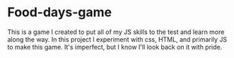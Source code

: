 # Food-days-game
This is a game I created to put all of my JS skills to the test and learn more along the way. In this project I experiment with css, HTML, and primarily JS to make this game. It's imperfect, but I know I'll look back on it with pride.
